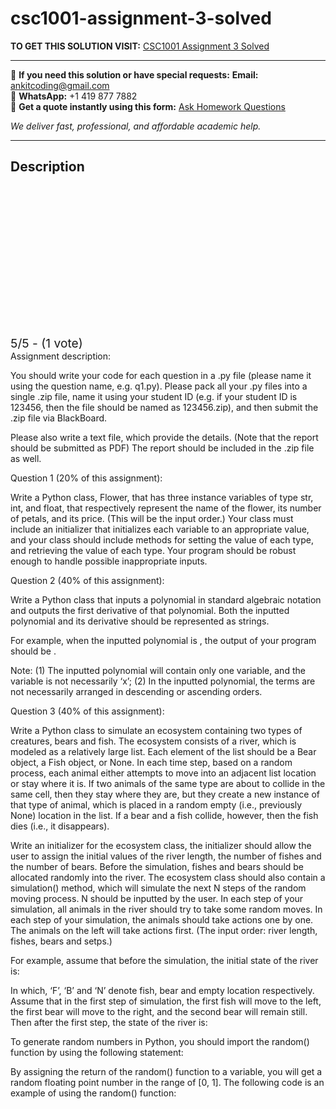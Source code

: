 # csc1001-assignment-3-solved
**TO GET THIS SOLUTION VISIT:** [CSC1001 Assignment 3 Solved](https://www.ankitcodinghub.com/product/csc1001-introduction-to-computer-science-solved-3/)


---

📩 **If you need this solution or have special requests:** **Email:** ankitcoding@gmail.com  
📱 **WhatsApp:** +1 419 877 7882  
📄 **Get a quote instantly using this form:** [Ask Homework Questions](https://www.ankitcodinghub.com/services/ask-homework-questions/)

*We deliver fast, professional, and affordable academic help.*

---

<h2>Description</h2>



<div class="kk-star-ratings kksr-auto kksr-align-center kksr-valign-top" data-payload="{&quot;align&quot;:&quot;center&quot;,&quot;id&quot;:&quot;115793&quot;,&quot;slug&quot;:&quot;default&quot;,&quot;valign&quot;:&quot;top&quot;,&quot;ignore&quot;:&quot;&quot;,&quot;reference&quot;:&quot;auto&quot;,&quot;class&quot;:&quot;&quot;,&quot;count&quot;:&quot;1&quot;,&quot;legendonly&quot;:&quot;&quot;,&quot;readonly&quot;:&quot;&quot;,&quot;score&quot;:&quot;5&quot;,&quot;starsonly&quot;:&quot;&quot;,&quot;best&quot;:&quot;5&quot;,&quot;gap&quot;:&quot;4&quot;,&quot;greet&quot;:&quot;Rate this product&quot;,&quot;legend&quot;:&quot;5\/5 - (1 vote)&quot;,&quot;size&quot;:&quot;24&quot;,&quot;title&quot;:&quot;CSC1001 Assignment 3 Solved&quot;,&quot;width&quot;:&quot;138&quot;,&quot;_legend&quot;:&quot;{score}\/{best} - ({count} {votes})&quot;,&quot;font_factor&quot;:&quot;1.25&quot;}">

<div class="kksr-stars">

<div class="kksr-stars-inactive">
            <div class="kksr-star" data-star="1" style="padding-right: 4px">


<div class="kksr-icon" style="width: 24px; height: 24px;"></div>
        </div>
            <div class="kksr-star" data-star="2" style="padding-right: 4px">


<div class="kksr-icon" style="width: 24px; height: 24px;"></div>
        </div>
            <div class="kksr-star" data-star="3" style="padding-right: 4px">


<div class="kksr-icon" style="width: 24px; height: 24px;"></div>
        </div>
            <div class="kksr-star" data-star="4" style="padding-right: 4px">


<div class="kksr-icon" style="width: 24px; height: 24px;"></div>
        </div>
            <div class="kksr-star" data-star="5" style="padding-right: 4px">


<div class="kksr-icon" style="width: 24px; height: 24px;"></div>
        </div>
    </div>

<div class="kksr-stars-active" style="width: 138px;">
            <div class="kksr-star" style="padding-right: 4px">


<div class="kksr-icon" style="width: 24px; height: 24px;"></div>
        </div>
            <div class="kksr-star" style="padding-right: 4px">


<div class="kksr-icon" style="width: 24px; height: 24px;"></div>
        </div>
            <div class="kksr-star" style="padding-right: 4px">


<div class="kksr-icon" style="width: 24px; height: 24px;"></div>
        </div>
            <div class="kksr-star" style="padding-right: 4px">


<div class="kksr-icon" style="width: 24px; height: 24px;"></div>
        </div>
            <div class="kksr-star" style="padding-right: 4px">


<div class="kksr-icon" style="width: 24px; height: 24px;"></div>
        </div>
    </div>
</div>


<div class="kksr-legend" style="font-size: 19.2px;">
            5/5 - (1 vote)    </div>
    </div>
Assignment description:

You should write your code for each question in a .py file (please name it using the question name, e.g. q1.py). Please pack all your .py files into a single .zip file, name it using your student ID (e.g. if your student ID is 123456, then the file should be named as 123456.zip), and then submit the .zip file via BlackBoard.

Please also write a text file, which provide the details. (Note that the report should be submitted as PDF) The report should be included in the .zip file as well.

Question 1 (20% of this assignment):

Write a Python class, Flower, that has three instance variables of type str, int, and float, that respectively represent the name of the flower, its number of petals, and its price. (This will be the input order.) Your class must include an initializer that initializes each variable to an appropriate value, and your class should include methods for setting the value of each type, and retrieving the value of each type. Your program should be robust enough to handle possible inappropriate inputs.

Question 2 (40% of this assignment):

Write a Python class that inputs a polynomial in standard algebraic notation and outputs the first derivative of that polynomial. Both the inputted polynomial and its derivative should be represented as strings.

For example, when the inputted polynomial is , the output of your program should be .

Note: (1) The inputted polynomial will contain only one variable, and the variable is not necessarily ‘x’; (2) In the inputted polynomial, the terms are not necessarily arranged in descending or ascending orders.

Question 3 (40% of this assignment):

Write a Python class to simulate an ecosystem containing two types of creatures, bears and fish. The ecosystem consists of a river, which is modeled as a relatively large list. Each element of the list should be a Bear object, a Fish object, or None. In each time step, based on a random process, each animal either attempts to move into an adjacent list location or stay where it is. If two animals of the same type are about to collide in the same cell, then they stay where they are, but they create a new instance of that type of animal, which is placed in a random empty (i.e., previously None) location in the list. If a bear and a fish collide, however, then the fish dies (i.e., it disappears).

Write an initializer for the ecosystem class, the initializer should allow the user to assign the initial values of the river length, the number of fishes and the number of bears. Before the simulation, fishes and bears should be allocated randomly into the river. The ecosystem class should also contain a simulation() method, which will simulate the next N steps of the random moving process. N should be inputted by the user. In each step of your simulation, all animals in the river should try to take some random moves. In each step of your simulation, the animals should take actions one by one. The animals on the left will take actions first. (The input order: river length, fishes, bears and setps.)

For example, assume that before the simulation, the initial state of the river is:

In which, ‘F’, ‘B’ and ‘N’ denote fish, bear and empty location respectively. Assume that in the first step of simulation, the first fish will move to the left, the first bear will move to the right, and the second bear will remain still. Then after the first step, the state of the river is:

To generate random numbers in Python, you should import the random() function by using the following statement:

By assigning the return of the random() function to a variable, you will get a random floating point number in the range of [0, 1]. The following code is an example of using the random() function:
